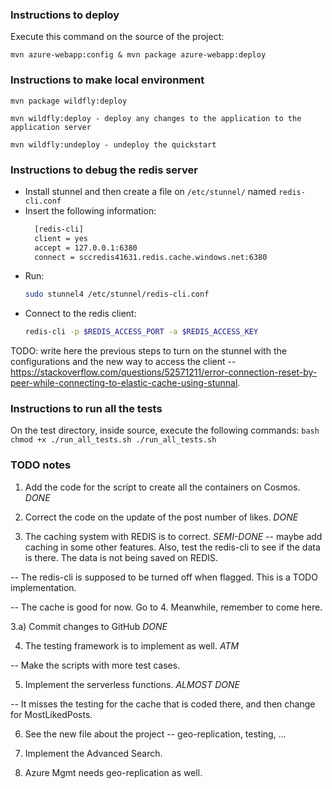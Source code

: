 ### Instructions to deploy
Execute this command on the source of the project:

```mvn azure-webapp:config & mvn package azure-webapp:deploy```

### Instructions to make local environment
    mvn package wildfly:deploy

    mvn wildfly:deploy - deploy any changes to the application to the application server

    mvn wildfly:undeploy - undeploy the quickstart

### Instructions to debug the redis server
- Install stunnel and then create a file on `/etc/stunnel/` named `redis-cli.conf`
- Insert the following information:
    ```bash
      [redis-cli]
      client = yes
      accept = 127.0.0.1:6380
      connect = sccredis41631.redis.cache.windows.net:6380
    ```
- Run:
    ```bash
    sudo stunnel4 /etc/stunnel/redis-cli.conf
    ```
- Connect to the redis client:
    ```bash
    redis-cli -p $REDIS_ACCESS_PORT -a $REDIS_ACCESS_KEY
    ```

TODO: write here the previous steps to turn on the stunnel with the configurations and the new way to access the 
client -- https://stackoverflow.com/questions/52571211/error-connection-reset-by-peer-while-connecting-to-elastic-cache-using-stunnal.

### Instructions to run all the tests
On the test directory, inside source, execute the following commands:
    ```bash
       chmod +x ./run_all_tests.sh
       ./run_all_tests.sh
    ```

### TODO notes

1) Add the code for the script to create all the containers on Cosmos. *DONE*

2) Correct the code on the update of the post number of likes. *DONE*

3) The caching system with REDIS is to correct. *SEMI-DONE* -- maybe add caching in some other features. Also, test the redis-cli
to see if the data is there. The data is not being saved on REDIS.

-- The redis-cli is supposed to be turned off when flagged. This is a TODO implementation.

-- The cache is good for now. Go to 4. Meanwhile, remember to come here.

3.a) Commit changes to GitHub *DONE*

4) The testing framework is to implement as well. *ATM*

-- Make the scripts with more test cases.   

5) Implement the serverless functions. *ALMOST DONE*

-- It misses the testing for the cache that is coded there, and then change for MostLikedPosts.

6) See the new file about the project -- geo-replication, testing, ...

7) Implement the Advanced Search.

8) Azure Mgmt needs geo-replication as well.

